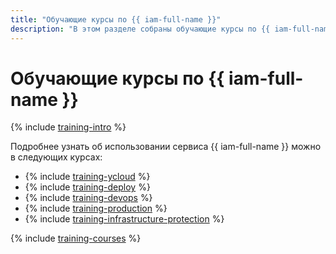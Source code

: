 ```yaml
---
title: "Обучающие курсы по {{ iam-full-name }}"
description: "В этом разделе собраны обучающие курсы по {{ iam-full-name }}."
---
```


# Обучающие курсы по {{ iam-full-name }}

{% include [training-intro](../_includes/training/training-intro.md) %}

Подробнее узнать об использовании сервиса {{ iam-full-name }} можно в следующих курсах:
* {% include [training-ycloud](../_includes/training/training-csi.md) %}
* {% include [training-deploy](../_includes/training/training-gid.md) %}
* {% include [training-devops](../_includes/training/training-dde.md) %}
* {% include [training-production](../_includes/training/training-ppp.md) %}
* {% include [training-infrastructure-protection](../_includes/training/training-pce.md) %}

{% include [training-courses](../_includes/training/training-courses.md) %}